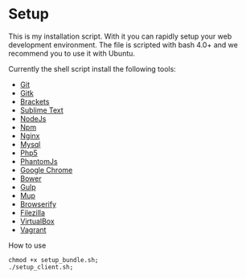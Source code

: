 Setup
======

This is my installation script. With it you can rapidly setup your web development environment. The file is scripted with bash 4.0+ and we recommend you to use it with Ubuntu.

Currently the shell script install the following tools:

- [Git](http://git-scm.com/)
- [Gitk](http://git-scm.com/docs/gitk)
- [Brackets](http://brackets.io/)
- [Sublime Text](http://www.sublimetext.com/3)
- [NodeJs](http://nodejs.org/)
- [Npm](https://www.npmjs.com/)
- [Nginx](http://nginx.org/)
- [Mysql](http://www.mysql.com/)
- [Php5](http://php.net/)
- [PhantomJs](http://phantomjs.org/)
- [Google Chrome](http://www.google.com/chrome/)
- [Bower](http://bower.io/)
- [Gulp](http://gulpjs.com/)
- [Mup](https://github.com/arunoda/meteor-up)
- [Browserify](http://browserify.org/)
- [Filezilla](https://filezilla-project.org/)
- [VirtualBox](https://www.virtualbox.org/)
- [Vagrant](https://www.vagrantup.com/)

How to use

```shell
chmod +x setup_bundle.sh;
./setup_client.sh;
```